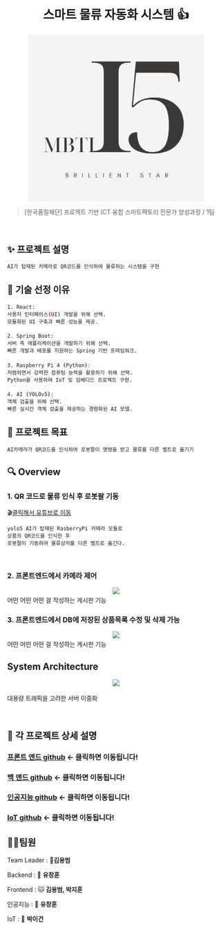 <h1 align="center">스마트 물류 자동화 시스템 👍</h1>


<center>
    <img src="./img/I5logo.png"  style="zoom:76%;" align="center"/>
</center>



> [한국품질재단] 프로젝트 기반 ICT 융합 스마트팩토리 전문가 양성과정 / 1팀


 
<!-- 🎤[발표](https://www.youtube.com/watch?v=dhMrKTwNI8U&lc=UgzCJR3WxkvsckRyyO94AaABAg&ab_channel=%EB%94%B0%EB%9D%BC%ED%95%98%EB%A9%B4%EC%84%9C%EB%B0%B0%EC%9A%B0%EB%8A%94IT)  
📃[프로젝트 회고록](블로그주소) -->

<br>

## ✨ 프로젝트 설명

```sh
AI가 탑재된 카메라로 QR코드를 인식하여 물류하는 시스템을 구현
```

<!-- ## 🎬 [데모 사이트](http://www.naver.com) <- 클릭하면 이동됩니다!
```sh
현재는 AWS 프론트엔드, 백엔드, RDS로 배포한 상태입니다.
`````` -->


## 📌 기술 선정 이유

```sh
1. React:
사용자 인터페이스(UI) 개발을 위해 선택.
모듈화된 UI 구축과 빠른 성능을 제공.

2. Spring Boot:
서버 측 애플리케이션을 개발하기 위해 선택.
빠른 개발과 배포를 지원하는 Spring 기반 프레임워크.

3. Raspberry Pi 4 (Python):
저렴하면서 강력한 컴퓨팅 능력을 활용하기 위해 선택.
Python을 사용하여 IoT 및 임베디드 프로젝트 구현.

4. AI (YOLOv5):
객체 검출을 위해 선택.
빠른 실시간 객체 검출을 제공하는 경량화된 AI 모델.
```



## 📌 프로젝트 목표

```sh
AI카메라가 QR코드를 인식하여 로봇팔이 명령을 받고 물류를 다른 벨트로 옮기기
```


## 🔍 Overview

### 1. QR 코드로 물류 인식 후 로봇팔 기동

🎬[클릭해서 유튜브로 이동](https://www.youtube.com/watch?v=YpPmn7hPwsQ) 


```sh
yolo5 AI가 탑재된 RasberryPi 카메라 모듈로 
상품의 QR코드를 인식한 후 
로봇팔이 기동하여 물류상자를 다른 벨트로 옮긴다.
``````

<br>

### 2. 프론트엔드에서 카메라 제어

<center>
    <img src="./img/camera.gif" />
</center>
어떤 어떤 어떤 걸 작성하는 게시판 기능

<br>

### 3. 프론트엔드에서 DB에 저장된 상품목록 수정 및 삭제 가능

<center>
    <img src="./img/db2.gif" />
</center>
어떤 어떤 어떤 걸 작성하는 게시판 기능

<br>


## System Architecture

<center>
    <img src="./img/infra.png" />
    
</center>

대용량 트래픽을 고려한 서버 이중화

<br>



## 🔧 각 프로젝트 상세 설명

### [프론트 엔드 github](https://github.com/LUKR7Q/frontI5) <- 클릭하면 이동됩니다!

### [백 엔드 github](https://github.com/LUKR7Q/backI5) <- 클릭하면 이동됩니다!

### [인공지능 github](https://github.com/LUKR7Q/AIserverI5) <- 클릭하면 이동됩니다!

### [IoT github](https://github.com/LUKR7Q/IoTI5) <- 클릭하면 이동됩니다!


## 🤼‍♂️팀원

Team Leader : 🐯**김용범**

Backend : 🐶 **유창훈**

Frontend : 🐱 **김용범, 박지훈**

인공지능 : 🦁 **유창훈**

IoT : 🐺 **박이건**